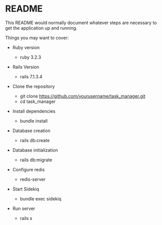 # README

This README would normally document whatever steps are necessary to get the
application up and running.

Things you may want to cover:

* Ruby version
  - ruby 3.2.3

* Rails Version
  - rails 7.1.3.4

* Clone the repository
  - git clone https://github.com/yourusername/task_manager.git
  - cd task_manager

* Install dependencies
  - bundle install

* Database creation
  - rails db:create

* Database initialization
  - rails db:migrate

* Configure redis
  - redis-server

* Start Sidekiq
  - bundle exec sidekiq

* Run server
  - rails s